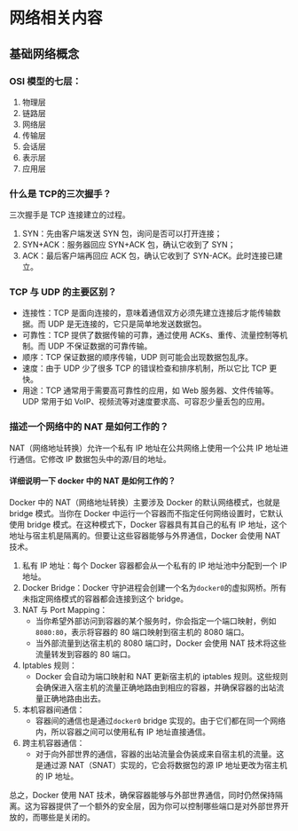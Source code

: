 # 网络相关内容

## 基础网络概念

### OSI 模型的七层：

1. 物理层
2. 链路层
3. 网络层
4. 传输层
5. 会话层
6. 表示层
7. 应用层

### 什么是 TCP的三次握手？

三次握手是 TCP 连接建立的过程。

1. SYN：先由客户端发送 SYN 包，询问是否可以打开连接；
2. SYN+ACK：服务器回应 SYN+ACK 包，确认它收到了 SYN；
3. ACK：最后客户端再回应 ACK 包，确认它收到了 SYN-ACK。此时连接已建立。

### TCP 与 UDP 的主要区别？

* 连接性：TCP 是面向连接的，意味着通信双方必须先建立连接后才能传输数据。而 UDP 是无连接的，它只是简单地发送数据包。
* 可靠性：TCP 提供了数据传输的可靠，通过使用 ACKs、重传、流量控制等机制。而 UDP 不保证数据的可靠传输。
* 顺序：TCP 保证数据的顺序传输，UDP 则可能会出现数据包乱序。
* 速度：由于 UDP 少了很多 TCP 的错误检查和排序机制，所以它比 TCP 更快。
* 用途：TCP 通常用于需要高可靠性的应用，如 Web 服务器、文件传输等。UDP 常用于如 VoIP、视频流等对速度要求高、可容忍少量丢包的应用。

### 描述一个网络中的 NAT 是如何工作的？

NAT（网络地址转换）允许一个私有 IP 地址在公共网络上使用一个公共 IP 地址进行通信。它修改 IP 数据包头中的源/目的地址。

#### 详细说明一下 docker 中的 NAT 是如何工作的？

Docker 中的 NAT（网络地址转换）主要涉及 Docker 的默认网络模式，也就是 bridge 模式。当你在 Docker 中运行一个容器而不指定任何网络设置时，它默认使用 bridge 模式。在这种模式下，Docker 容器具有其自己的私有 IP 地址，这个地址与宿主机是隔离的。但要让这些容器能够与外界通信，Docker 会使用 NAT 技术。

1. 私有 IP 地址：每个 Docker 容器都会从一个私有的 IP 地址池中分配到一个 IP 地址。
2. Docker Bridge：Docker 守护进程会创建一个名为`docker0`的虚拟网桥。所有未指定网络模式的容器都会连接到这个 bridge。
3. NAT 与 Port Mapping：
   * 当你希望外部访问到容器的某个服务时，你会指定一个端口映射，例如`8080:80`，表示将容器的 80 端口映射到宿主机的 8080 端口。
   * 当外部流量到达宿主机的 8080 端口时，Docker 会使用 NAT 技术将这些流量转发到容器的 80 端口。
4. Iptables 规则：
   * Docker 会自动为端口映射和 NAT 更新宿主机的 iptables 规则。这些规则会确保进入宿主机的流量正确地路由到相应的容器，并确保容器的出站流量正确地路由出去。
5. 本机容器间通信：
   * 容器间的通信也是通过`docker0` bridge 实现的。由于它们都在同一个网络内，所以容器之间可以使用私有 IP 地址直接通信。
6. 跨主机容器通信：
   * 对于向外部世界的通信，容器的出站流量会伪装成来自宿主机的流量。这是通过源 NAT（SNAT）实现的，它会将数据包的源 IP 地址更改为宿主机的 IP 地址。

总之，Docker 使用 NAT 技术，确保容器能够与外部世界通信，同时仍然保持隔离。这为容器提供了一个额外的安全层，因为你可以控制哪些端口是对外部世界开放的，而哪些是关闭的。